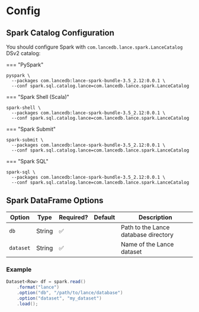 # Config

## Spark Catalog Configuration

You should configure Spark with `com.lancedb.lance.spark.LanceCatalog` DSv2 catalog:

=== "PySpark"
```shell
pyspark \
  --packages com.lancedb:lance-spark-bundle-3.5_2.12:0.0.1 \
  --conf spark.sql.catalog.lance=com.lancedb.lance.spark.LanceCatalog
```

=== "Spark Shell (Scala)"
```shell
spark-shell \
  --packages com.lancedb:lance-spark-bundle-3.5_2.12:0.0.1 \
  --conf spark.sql.catalog.lance=com.lancedb.lance.spark.LanceCatalog
```

=== "Spark Submit"
```shell
spark-submit \
  --packages com.lancedb:lance-spark-bundle-3.5_2.12:0.0.1 \
  --conf spark.sql.catalog.lance=com.lancedb.lance.spark.LanceCatalog
```

=== "Spark SQL"
```shell
spark-sql \
  --packages com.lancedb:lance-spark-bundle-3.5_2.12:0.0.1 \
  --conf spark.sql.catalog.lance=com.lancedb.lance.spark.LanceCatalog
```

## Spark DataFrame Options

| Option              | Type    | Required? | Default | Description                          |
|---------------------|---------|-----------|---------|--------------------------------------|
| `db`                | String  | ✅         |         | Path to the Lance database directory |
| `dataset`           | String  | ✅         |         | Name of the Lance dataset            |

### Example

```java
Dataset<Row> df = spark.read()
    .format("lance")
    .option("db", "/path/to/lance/database")
    .option("dataset", "my_dataset")
    .load();
```